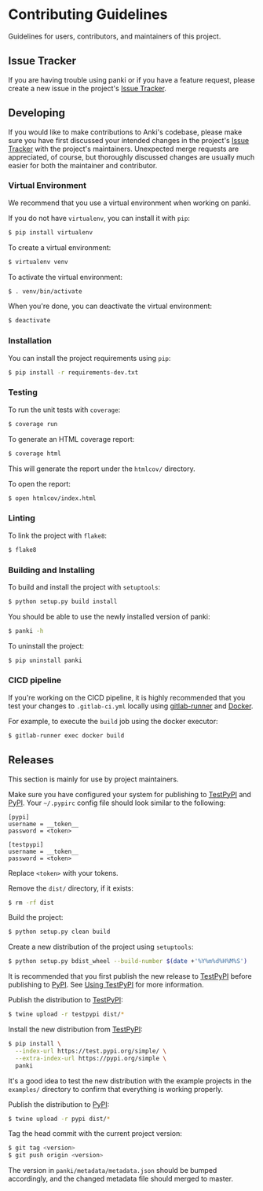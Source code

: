# Contributing Guidelines

Guidelines for users, contributors, and maintainers of this project.

## Issue Tracker

If you are having trouble using panki or if you have a feature request, please
create a new issue in the project's [Issue Tracker].

## Developing

If you would like to make contributions to Anki's codebase, please make sure you
have first discussed your intended changes in the project's [Issue Tracker] with
the project's maintainers. Unexpected merge requests are appreciated, of course,
but thoroughly discussed changes are usually much easier for both the maintainer
and contributor.

### Virtual Environment

We recommend that you use a virtual environment when working on panki.

If you do not have `virtualenv`, you can install it with `pip`:
```sh
$ pip install virtualenv
```

To create a virtual environment:
```sh
$ virtualenv venv
```

To activate the virtual environment:
```sh
$ . venv/bin/activate
```

When you're done, you can deactivate the virtual environment:
```sh
$ deactivate
```

### Installation

You can install the project requirements using `pip`:
```sh
$ pip install -r requirements-dev.txt
```

### Testing

To run the unit tests with `coverage`:
```sh
$ coverage run
```

To generate an HTML coverage report:
```sh
$ coverage html
```

This will generate the report under the `htmlcov/` directory.

To open the report:
```sh
$ open htmlcov/index.html
```

### Linting

To link the project with `flake8`:
```sh
$ flake8
```

### Building and Installing

To build and install the project with `setuptools`:
```sh
$ python setup.py build install
```

You should be able to use the newly installed version of panki:
```sh
$ panki -h
```

To uninstall the project:
```sh
$ pip uninstall panki
```

### CICD pipeline

If you're working on the CICD pipeline, it is highly recommended that you test
your changes to `.gitlab-ci.yml` locally using [gitlab-runner] and [Docker].

For example, to execute the `build` job using the docker executor:
```sh
$ gitlab-runner exec docker build
```

## Releases

This section is mainly for use by project maintainers.

Make sure you have configured your system for publishing to [TestPyPI] and
[PyPI]. Your `~/.pypirc` config file should look similar to the following:
```
[pypi]
username = __token__
password = <token>

[testpypi]
username = __token__
password = <token>
```

Replace `<token>` with your tokens.

Remove the `dist/` directory, if it exists:
```sh
$ rm -rf dist
```

Build the project:
```sh
$ python setup.py clean build
```

Create a new distribution of the project using `setuptools`:
```sh
$ python setup.py bdist_wheel --build-number $(date +'%Y%m%d%H%M%S')
```

It is recommended that you first publish the new release to [TestPyPI] before
publishing to [PyPI]. See [Using TestPyPI] for more information.

Publish the distribution to [TestPyPI]:
```sh
$ twine upload -r testpypi dist/*
```

Install the new distribution from [TestPyPI]:
```sh
$ pip install \
  --index-url https://test.pypi.org/simple/ \
  --extra-index-url https://pypi.org/simple \
  panki
```

It's a good idea to test the new distribution with the example projects in the
`examples/` directory to confirm that everything is working properly.

Publish the distribution to [PyPI]:
```sh
$ twine upload -r pypi dist/*
```

Tag the head commit with the current project version:
```sh
$ git tag <version>
$ git push origin <version>
```

The version in `panki/metadata/metadata.json` should be bumped accordingly, and
the changed metadata file should merged to master.


<!-- links -->
[Issue Tracker]: https://gitlab.com/x4ku/panki/-/issues

[TestPyPI]: https://test.pypi.org
[PyPI]: https://pypi.org

[Using TestPyPI]: https://packaging.python.org/guides/using-testpypi/
[gitlab-runner]: https://gitlab.com/gitlab-org/gitlab-runner
[Docker]: https://www.docker.com/
